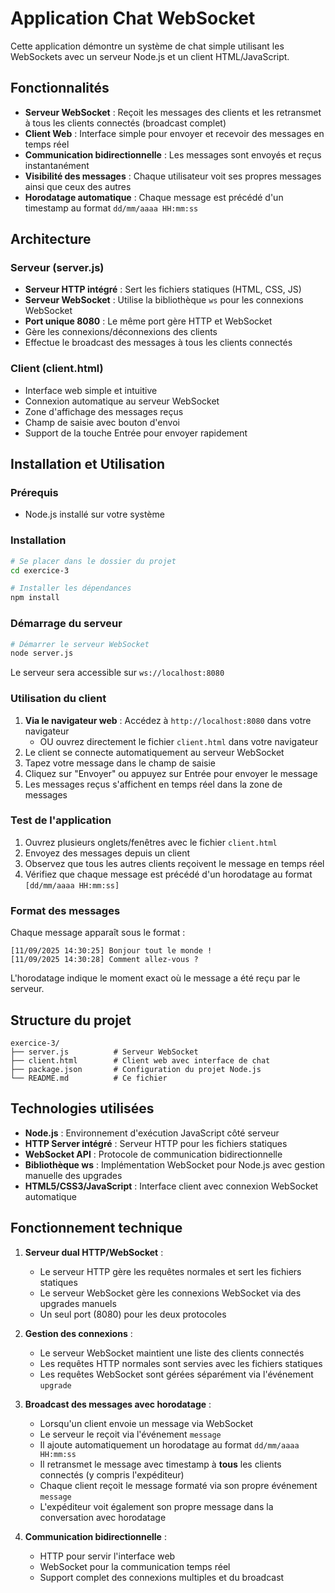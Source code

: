 # Application Chat WebSocket

Cette application démontre un système de chat simple utilisant les WebSockets avec un serveur Node.js et un client HTML/JavaScript.

## Fonctionnalités

- **Serveur WebSocket** : Reçoit les messages des clients et les retransmet à tous les clients connectés (broadcast complet)
- **Client Web** : Interface simple pour envoyer et recevoir des messages en temps réel
- **Communication bidirectionnelle** : Les messages sont envoyés et reçus instantanément
- **Visibilité des messages** : Chaque utilisateur voit ses propres messages ainsi que ceux des autres
- **Horodatage automatique** : Chaque message est précédé d'un timestamp au format `dd/mm/aaaa HH:mm:ss`

## Architecture

### Serveur (server.js)
- **Serveur HTTP intégré** : Sert les fichiers statiques (HTML, CSS, JS)
- **Serveur WebSocket** : Utilise la bibliothèque `ws` pour les connexions WebSocket
- **Port unique 8080** : Le même port gère HTTP et WebSocket
- Gère les connexions/déconnexions des clients
- Effectue le broadcast des messages à tous les clients connectés

### Client (client.html)
- Interface web simple et intuitive
- Connexion automatique au serveur WebSocket
- Zone d'affichage des messages reçus
- Champ de saisie avec bouton d'envoi
- Support de la touche Entrée pour envoyer rapidement

## Installation et Utilisation

### Prérequis
- Node.js installé sur votre système

### Installation
```bash
# Se placer dans le dossier du projet
cd exercice-3

# Installer les dépendances
npm install
```

### Démarrage du serveur
```bash
# Démarrer le serveur WebSocket
node server.js
```

Le serveur sera accessible sur `ws://localhost:8080`

### Utilisation du client
1. **Via le navigateur web** : Accédez à `http://localhost:8080` dans votre navigateur
   - OU ouvrez directement le fichier `client.html` dans votre navigateur
2. Le client se connecte automatiquement au serveur WebSocket
3. Tapez votre message dans le champ de saisie
4. Cliquez sur "Envoyer" ou appuyez sur Entrée pour envoyer le message
5. Les messages reçus s'affichent en temps réel dans la zone de messages

### Test de l'application
1. Ouvrez plusieurs onglets/fenêtres avec le fichier `client.html`
2. Envoyez des messages depuis un client
3. Observez que tous les autres clients reçoivent le message en temps réel
4. Vérifiez que chaque message est précédé d'un horodatage au format `[dd/mm/aaaa HH:mm:ss]`

### Format des messages
Chaque message apparaît sous le format :
```
[11/09/2025 14:30:25] Bonjour tout le monde !
[11/09/2025 14:30:28] Comment allez-vous ?
```

L'horodatage indique le moment exact où le message a été reçu par le serveur.

## Structure du projet

```
exercice-3/
├── server.js          # Serveur WebSocket
├── client.html        # Client web avec interface de chat
├── package.json       # Configuration du projet Node.js
└── README.md          # Ce fichier
```

## Technologies utilisées

- **Node.js** : Environnement d'exécution JavaScript côté serveur
- **HTTP Server intégré** : Serveur HTTP pour les fichiers statiques
- **WebSocket API** : Protocole de communication bidirectionnelle
- **Bibliothèque ws** : Implémentation WebSocket pour Node.js avec gestion manuelle des upgrades
- **HTML5/CSS3/JavaScript** : Interface client avec connexion WebSocket automatique

## Fonctionnement technique

1. **Serveur dual HTTP/WebSocket** :
   - Le serveur HTTP gère les requêtes normales et sert les fichiers statiques
   - Le serveur WebSocket gère les connexions WebSocket via des upgrades manuels
   - Un seul port (8080) pour les deux protocoles

2. **Gestion des connexions** :
   - Le serveur WebSocket maintient une liste des clients connectés
   - Les requêtes HTTP normales sont servies avec les fichiers statiques
   - Les requêtes WebSocket sont gérées séparément via l'événement `upgrade`

3. **Broadcast des messages avec horodatage** :
   - Lorsqu'un client envoie un message via WebSocket
   - Le serveur le reçoit via l'événement `message`
   - Il ajoute automatiquement un horodatage au format `dd/mm/aaaa HH:mm:ss`
   - Il retransmet le message avec timestamp à **tous** les clients connectés (y compris l'expéditeur)
   - Chaque client reçoit le message formaté via son propre événement `message`
   - L'expéditeur voit également son propre message dans la conversation avec horodatage

4. **Communication bidirectionnelle** :
   - HTTP pour servir l'interface web
   - WebSocket pour la communication temps réel
   - Support complet des connexions multiples et du broadcast
